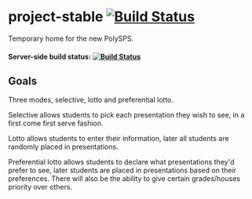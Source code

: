 # project-stable [![Build Status](https://travis-ci.org/cacerrillos/project-stable.svg?branch=master)](https://travis-ci.org/cacerrillos/project-stable)
Temporary home for the new PolySPS.

#### Server-side build status: [![Build Status](https://travis-ci.org/cacerrillos/project-stable-serverside.svg?branch=master)](https://travis-ci.org/cacerrillos/project-stable-serverside)

## Goals
Three modes, selective, lotto and preferential lotto.

Selective allows students to pick each presentation they wish to see, in a first come first serve fashion.

Lotto allows students to enter their information, later all students are randomly placed in presentations.

Preferential lotto allows students to declare what presentations they'd prefer to see, later students are placed in presentations based on their preferences. There will also be the ability to give certain grades/houses priority over others.

